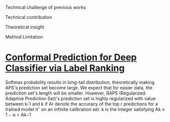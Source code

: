 Technical challenge of previous works

Technical contribution 

Theoretical insight

Method Limitation

# [Conformal Prediction for Deep Classifier via Label Ranking](https://arxiv.org/pdf/2310.06430)

Softmax probability results in long-tail distribution, theoretically making APS's prediction set become large.
We expect that for easier data, the prediction set's length will be smaller.
However, RAPS (Regularized Adaptive Prediction Set)'s prediction set is highly regularized with value between k-1 and k if Ar denote the accuracy of the top r
predictions for a trained model πˆ on an infinite calibration set.
k is the integer satisfying Ak ≥ 1 − α > Ak−1 


